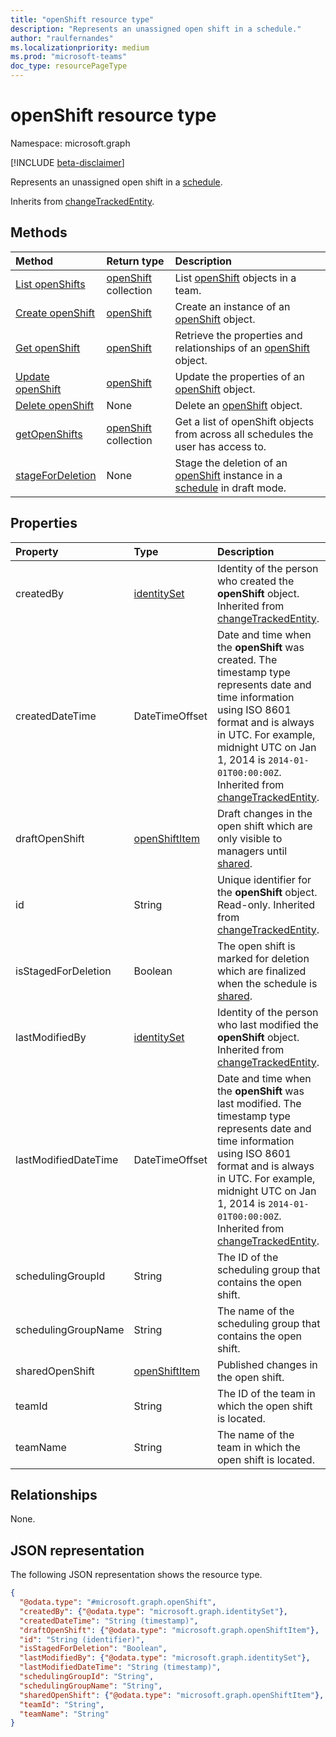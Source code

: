 ```yaml
---
title: "openShift resource type"
description: "Represents an unassigned open shift in a schedule."
author: "raulfernandes"
ms.localizationpriority: medium
ms.prod: "microsoft-teams"
doc_type: resourcePageType
---
```


# openShift resource type

Namespace: microsoft.graph

[!INCLUDE [beta-disclaimer](../../includes/beta-disclaimer.md)]

Represents an unassigned open shift in a [schedule](../resources/schedule.md).

Inherits from [changeTrackedEntity](../resources/changetrackedentity.md).

## Methods
|Method|Return type|Description|
|:---|:---|:---|
|[List openShifts](../api/openshift-list.md)|[openShift](../resources/openshift.md) collection|List [openShift](../resources/openshift.md) objects in a team.|
|[Create openShift](../api/openshift-post.md)|[openShift](../resources/openshift.md)|Create an instance of an [openShift](../resources/openshift.md) object.|
|[Get openShift](../api/openshift-get.md)|[openShift](../resources/openshift.md)|Retrieve the properties and relationships of an [openShift](../resources/openshift.md) object.|
|[Update openShift](../api/openshift-update.md)|[openShift](../resources/openshift.md)|Update the properties of an [openShift](../resources/openshift.md) object.|
|[Delete openShift](../api/openshift-delete.md)|None|Delete an [openShift](../resources/openshift.md) object.|
|[getOpenShifts](../api/team-getopenshifts.md)|[openShift](../resources/openshift.md) collection|Get a list of openShift objects from across all schedules the user has access to.|
|[stageForDeletion](../api/changetrackedentity-stagefordeletion.md)|None|Stage the deletion of an [openShift](../resources/openshift.md) instance in a [schedule](../resources/schedule.md) in draft mode.|

## Properties
|Property|Type|Description|
|:---|:---|:---|
|createdBy|[identitySet](identityset.md)|Identity of the person who created the **openShift** object. Inherited from [changeTrackedEntity](../resources/changetrackedentity.md).|
|createdDateTime|DateTimeOffset|Date and time when the **openShift** was created. The timestamp type represents date and time information using ISO 8601 format and is always in UTC. For example, midnight UTC on Jan 1, 2014 is `2014-01-01T00:00:00Z`. Inherited from [changeTrackedEntity](../resources/changetrackedentity.md).|
|draftOpenShift|[openShiftItem](../resources/openshiftitem.md)|Draft changes in the open shift which are only visible to managers until [shared](../api/schedule-share.md).|
|id|String| Unique identifier for the **openShift** object. Read-only. Inherited from [changeTrackedEntity](../resources/changetrackedentity.md).|
|isStagedForDeletion|Boolean|The open shift is marked for deletion which are finalized when the schedule is [shared](../api/schedule-share.md).|
|lastModifiedBy|[identitySet](identityset.md)|Identity of the person who last modified the **openShift** object. Inherited from [changeTrackedEntity](../resources/changetrackedentity.md).|
|lastModifiedDateTime|DateTimeOffset|Date and time when the **openShift** was last modified. The timestamp type represents date and time information using ISO 8601 format and is always in UTC. For example, midnight UTC on Jan 1, 2014 is `2014-01-01T00:00:00Z`. Inherited from [changeTrackedEntity](../resources/changetrackedentity.md).|
|schedulingGroupId|String|The ID of the scheduling group that contains the open shift.|
|schedulingGroupName|String|The name of the scheduling group that contains the open shift.|
|sharedOpenShift|[openShiftItem](../resources/openshiftitem.md)|Published changes in the open shift.|
|teamId|String|The ID of the team in which the open shift is located.|
|teamName|String|The name of the team in which the open shift is located.|

## Relationships

None.

## JSON representation

The following JSON representation shows the resource type.

<!-- {
  "blockType": "resource",
  "keyProperty": "id",
  "@odata.type": "microsoft.graph.openShift",
  "baseType": "microsoft.graph.changeTrackedEntity",
  "openType": false
}
-->
``` json
{
  "@odata.type": "#microsoft.graph.openShift",
  "createdBy": {"@odata.type": "microsoft.graph.identitySet"},
  "createdDateTime": "String (timestamp)",
  "draftOpenShift": {"@odata.type": "microsoft.graph.openShiftItem"},
  "id": "String (identifier)",
  "isStagedForDeletion": "Boolean",
  "lastModifiedBy": {"@odata.type": "microsoft.graph.identitySet"},
  "lastModifiedDateTime": "String (timestamp)",
  "schedulingGroupId": "String",
  "schedulingGroupName": "String",
  "sharedOpenShift": {"@odata.type": "microsoft.graph.openShiftItem"},
  "teamId": "String",
  "teamName": "String"
}
```
